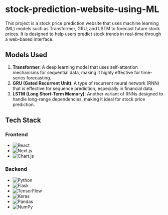 # stock-prediction-website-using-ML

This project is a stock price prediction website that uses machine learning (ML) models such as Transformer, GRU, and LSTM to forecast future stock prices. It is designed to help users predict stock trends in real-time through a web-based interface.

## Models Used

1. **Transformer**: A deep learning model that uses self-attention mechanisms for sequential data, making it highly effective for time-series forecasting.
2. **GRU (Gated Recurrent Unit)**: A type of recurrent neural network (RNN) that is effective for sequence prediction, especially in financial data.
3. **LSTM (Long Short-Term Memory)**: Another variant of RNNs designed to handle long-range dependencies, making it ideal for stock price prediction.

## Tech Stack

### Frontend
- ![React](https://img.shields.io/badge/React-61DAFB?style=flat&logo=react&logoColor=black)
- ![Next.js](https://img.shields.io/badge/Next.js-000000?style=flat&logo=next.js&logoColor=white)
- ![Chart.js](https://img.shields.io/badge/Chart.js-F6B23E?style=flat&logo=chart.js&logoColor=black)

### Backend
- ![Python](https://img.shields.io/badge/Python-3776AB?style=flat&logo=python&logoColor=white)
- ![Flask](https://img.shields.io/badge/Flask-000000?style=flat&logo=flask&logoColor=white)
- ![TensorFlow](https://img.shields.io/badge/TensorFlow-FF6F00?style=flat&logo=tensorflow&logoColor=white)
- ![Keras](https://img.shields.io/badge/Keras-D00000?style=flat&logo=keras&logoColor=white)
- ![Pandas](https://img.shields.io/badge/Pandas-150458?style=flat&logo=pandas&logoColor=white)
- ![NumPy](https://img.shields.io/badge/NumPy-013243?style=flat&logo=numpy&logoColor=white)






